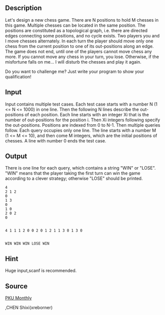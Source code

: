 <h2>Description</h2><p>Let's design a new chess game. There are N positions to hold M chesses in this game. Multiple chesses can be located in the same position. The positions are constituted as a topological graph, i.e. there are directed edges connecting some positions, and no cycle exists. Two players you and I move chesses alternately. In each turn the player should move only one chess from the current position to one of its out-positions along an edge. The game does not end, until one of the players cannot move chess any more. If you cannot move any chess in your turn, you lose. Otherwise, if the misfortune falls on me... I will disturb the chesses and play it again.
</p>
Do you want to challenge me? Just write your program to show your qualification!<h2>Input</h2><p>Input contains multiple test cases. Each test case starts with a number N (1 &lt;= N &lt;= 1000) in one line. Then the following N lines describe the out-positions of each position. Each line starts with an integer Xi that is the number of out-positions for the position i. Then Xi integers following specify the out-positions. Positions are indexed from 0 to N-1. Then multiple queries follow. Each query occupies only one line. The line starts with a number M (1 &lt;= M &lt;= 10), and then come M integers, which are the initial positions of chesses. A line with number 0 ends the test case. </p><h2>Output</h2><p>There is one line for each query, which contains a string "WIN" or "LOSE". "WIN" means that the player taking the first turn can win the game according to a clever strategy; otherwise "LOSE" should be printed.</p><pre><code class="language-input1">4
2 1 2
0
1 3
0
1 0
2 0 2
0

4
1 1
1 2
0
0
2 0 1
2 1 1
3 0 1 3
0
</code></pre><pre><code class="language-output1">WIN
WIN
WIN
LOSE
WIN
</code></pre><h2>Hint</h2><p>Huge input,scanf is recommended.</p><h2>Source</h2><a href="searchproblem?field=source&amp;key=PKU+Monthly">PKU Monthly</a><p>,CHEN Shixi(xreborner)</p>